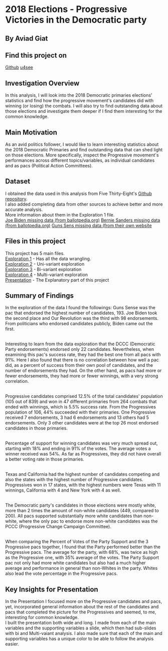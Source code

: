 # 2018 Elections - Progressive Victories in the Democratic party
## By Aviad Giat

## Find this project on
<a href="https://github.com/AviadGiat/data-analysis/tree/master/Communicate%20Dad%20Findings%20-%20Elections%202018">Github</a>
<a href="https://u4see.org/data/2018-elections/Presentation.slides.html">u4see</a>

## Investigation Overview
In this analysis, I will look into the 2018 Democratic primaries elections' statistics and find how the progressive movement's candidates did with winning (or losing) the combats. I will also try to find outstanding data about those elections and investigate them deeper if I find them interesting for the common knowledge. 



## Main Motivation
As an avid politics follower, I would like to learn interesting statistics about the 2018 Democratic Primaries and find outstanding data that can shed light on those elections. More specifically, inspect the Progressive movement's performances across different topics/variables, as individual candidates and as pacs (Political Action Committees).



## Dataset
I obtained the data used in this analysis from Five Thirty-Eight's <a href="https://github.com/fivethirtyeight/data/tree/master/primary-candidates-2018">Github repository</a>.<br>
I also added completing data from other sources to achieve better and more accurate analysis.<br> More information about them in the Exploration 1 file.<br>
<a href="https://ballotpedia.org/Endorsements_by_Joe_Biden">Joe Biden missing data (from ballotpedia.org)</a>
<a href="https://ballotpedia.org/Endorsements_by_Bernie_Sanders">Bernie Sanders missing data (from ballotpedia.org)</a>
<a href="https://gunsensevoter.org/endorsed-2018/">Guns Sens missing data (from their own website</a>



## Files in this project
This project has 5 main files.<br>
<a href="Exploration1.ipynb">Exploration 1</a> - Has all the data wrangling.<br>
<a href="Exploration2.ipynb">Exploration 2</a> - Uni-variant exploration<br>
<a href="Exploration3.ipynb">Exploration 3</a> - Bi-variant exploration<br>
<a href="Exploration4.ipynb">Exploration 4</a> - Multi-variant exploration<br>
<a href="Presentation.slides.html">Presentation</a> - The Explanatory part of this project<br>



## Summary of Findings
In the exploration of the data I found the followings:
Guns Sense was the pac that endorsed the highest number of candidates, 193. Joe Biden took the second place and Our Revolution was the third with 98 endorsements. From politicians who endorsed candidates publicly, Biden came out the first.<br><br>

Interesting to learn from the data exploration that the DCCC (Democratic Party endorsements) endorsed only 22 candidates. Nevertheless, when examining this pac's success rate, they had the best one from all pacs with 91%. Here I also found that there is no correlation between how well a pac did, as a percent of success from their own pool of candidates, and the number of endorsements they had. On the other hand, as pacs had more or fewer endorsements, they had more or fewer winnings, with a very strong correlation.<br><br>

Progressive candidates comprised 12.5% of the total candidates' population (105 out of 839) and won in 47 different primaries from 264 combats that ended with winnings, which is 5.5% success rate. From the Progressives population of 106, 44% succeeded with their primaries. One Progressive received 7 endorsements, 3 had 6 endorsements and 13 others had 5 endorsements. Only 3 other candidates were at the top 26 most endorsed candidates in those primaries.<br><br>

Percentage of support for winning candidates was very much spread out, starting with 18% and ending in 91% of the votes. The average votes a winner received was 54%. As far as Progressives, they did not have overall a better voting rate in those primaries.<br><br>

Texas and California had the highest number of candidates competing and also the states with the highest number of Progressive candidates. Progressives won in 17 states, with the highest numbers were Texas with 11 winnings, California with 4 and New York with 4 as well.<br><br>

The Democratic party's candidates in those elections were mostly white, more than 2 times the amount of non-white candidates (449, compared to 200). All pacs supported substantially more white candidates than non-white, where the only pac to endorse more non-white candidates was the PCCC (Progressive Change Campaign Committee). <br><br>

When comparing the Percent of Votes of the Party Support and the 3 Progressive pacs together, I found that the Party performed better than the Progressive pacs. The average for the party, with 68%, was twice as high as the Progressive one, with 35% average of the votes. The Party Support pac not only had more white candidates but also had a much higher average and performance in general than non-Whites in the party. Whites also lead the vote percentage in the Progressive pacs.


## Key Insights for Presentation
In the Presentation I focused more on the Progressive candidates and pacs, yet, incorporated general information about the rest of the candidates and pacs that completed the picture for the Progressives and seemed, to me, interesting for common knowledge.<br>
I built the presentation both wide and long. I made from each of the main variables and the supporting variables a slide, which then had sub-slides with bi and Multi-vaiant analysis. I also made sure that each of the main and supporting variables has a unique color to be able to follow the analysis easier.

